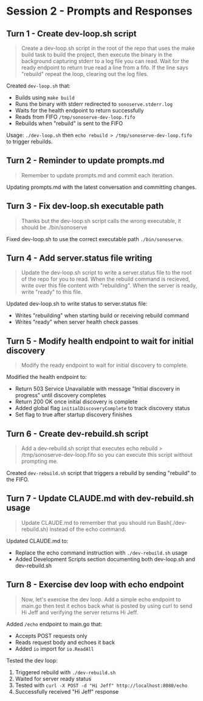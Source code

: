 # Session 2 - Prompts and Responses

## Turn 1 - Create dev-loop.sh script

> Create a dev-loop.sh script in the root of the repo that uses the make build task to build the project, then execute the binary in the background capturing stderr to a log file you can read. Wait for the ready endpoint to return true read a line from a fifo. If the line says "rebuild" repeat the loop, clearing out the log files.

Created `dev-loop.sh` that:
- Builds using `make build`
- Runs the binary with stderr redirected to `sonoserve.stderr.log`
- Waits for the health endpoint to return successfully
- Reads from FIFO `/tmp/sonoserve-dev-loop.fifo`
- Rebuilds when "rebuild" is sent to the FIFO

Usage: `./dev-loop.sh` then `echo rebuild > /tmp/sonoserve-dev-loop.fifo` to trigger rebuilds.

## Turn 2 - Reminder to update prompts.md

> Remember to update prompts.md and commit each iteration.

Updating prompts.md with the latest conversation and committing changes.

## Turn 3 - Fix dev-loop.sh executable path

> Thanks but the dev-loop.sh script calls the wrong executable, it should be ./bin/sonoserve

Fixed dev-loop.sh to use the correct executable path `./bin/sonoserve`.

## Turn 4 - Add server.status file writing

> Update the dev-loop.sh script to write a server.status file to the root of the repo for you to read. When the rebuild command is recieved, write over this file content with "rebuilding". When the server is ready, write "ready" to this file.

Updated dev-loop.sh to write status to server.status file:
- Writes "rebuilding" when starting build or receiving rebuild command
- Writes "ready" when server health check passes

## Turn 5 - Modify health endpoint to wait for initial discovery

> Modify the ready endpoint to wait for initial discovery to complete.

Modified the health endpoint to:
- Return 503 Service Unavailable with message "Initial discovery in progress" until discovery completes
- Return 200 OK once initial discovery is complete
- Added global flag `initialDiscoveryComplete` to track discovery status
- Set flag to true after startup discovery finishes

## Turn 6 - Create dev-rebuild.sh script

> Add a dev-rebuild.sh script that executes echo rebuild > /tmp/sonoserve-dev-loop.fifo so you can execute this script without prompting me.

Created `dev-rebuild.sh` script that triggers a rebuild by sending "rebuild" to the FIFO.

## Turn 7 - Update CLAUDE.md with dev-rebuild.sh usage

> Update CLAUDE.md to remember that you should run Bash(./dev-rebuild.sh) instead of the echo command.

Updated CLAUDE.md to:
- Replace the echo command instruction with `./dev-rebuild.sh` usage
- Added Development Scripts section documenting both dev-loop.sh and dev-rebuild.sh

## Turn 8 - Exercise dev loop with echo endpoint

> Now, let's exercise the dev loop. Add a simple echo endpoint to main.go then test it echos back what is posted by using curl to send Hi Jeff and verifying the server returns Hi Jeff.

Added `/echo` endpoint to main.go that:
- Accepts POST requests only
- Reads request body and echoes it back
- Added `io` import for `io.ReadAll`

Tested the dev loop:
1. Triggered rebuild with `./dev-rebuild.sh`
2. Waited for server ready status
3. Tested with `curl -X POST -d "Hi Jeff" http://localhost:8080/echo`
4. Successfully received "Hi Jeff" response
